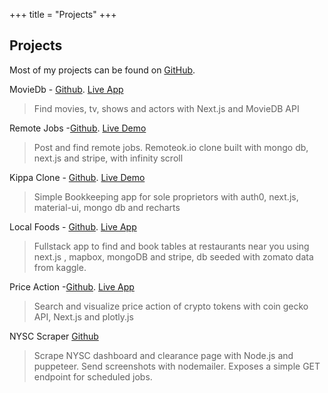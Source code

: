+++
title = "Projects"
+++

## Projects

Most of my projects can be found on [GitHub](https://github.com/atlasmoth).

MovieDb - [Github](https://github.com/atlasmoth/moviedb). [Live App](https://moviedb-alpha.vercel.app/)

> Find movies, tv, shows and actors with Next.js and MovieDB API

Remote Jobs -[Github](https://github.com/atlasmoth/Remotejobs). [Live Demo](https://remotejobs-chi.vercel.app/)

> Post and find remote jobs. Remoteok.io clone built with mongo db, next.js and stripe, with infinity scroll

Kippa Clone - [Github](https://github.com/atlasmoth/Kippa-clone). [Live Demo](https://kippa-clone.vercel.app)

> Simple Bookkeeping app for sole proprietors with auth0, next.js, material-ui, mongo db and recharts

Local Foods - [Github](https://github.com/atlasmoth/local-Foods). [Live App](https://local-foods.vercel.app/)

> Fullstack app to find and book tables at restaurants near you using next.js , mapbox, mongoDB and stripe, db seeded with zomato data from kaggle.

Price Action -[Github](https://github.com/atlasmoth/crypto). [Live App](https://crypto-peach.vercel.app/)

> Search and visualize price action of crypto tokens with coin gecko API, Next.js and plotly.js

NYSC Scraper [Github](https://github.com/atlasmoth/NYSC-scraper)

> Scrape NYSC dashboard and clearance page with Node.js and puppeteer. Send screenshots with nodemailer. Exposes a simple GET endpoint for scheduled jobs.
